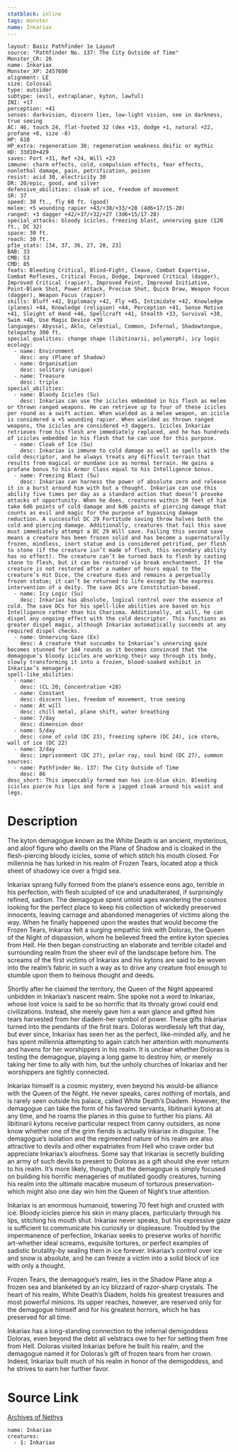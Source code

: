 ```yaml
---
statblock: inline
tags: monster
name: Inkariax
---
```

```statblock
layout: Basic Pathfinder 1e Layout
source: "Pathfinder No. 137: The City Outside of Time"
Monster_CR: 26
name: Inkariax
Monster_XP: 2457600
alignment: LE
size: Colossal
type: outsider
subtype: (evil, extraplanar, kyton, lawful)
INI: +17
perception: +41
senses: darkvision, discern lies, low-light vision, see in darkness, true seeing
AC: 46, touch 24, flat-footed 32 (dex +13, dodge +1, natural +22, profane +8, size -8)
HP: 610
HP_extra: regeneration 30; regeneration weakness deific or mythic
HD: 33d10+429
saves: Fort +31, Ref +24, Will +23
immune: charm effects, cold, compulsion effects, fear effects, nonlethal damage, pain, petrification, poison
resist: acid 30, electricity 30
DR: 20/epic, good, and silver
defensive_abilities: cloak of ice, freedom of movement
SR: 37
speed: 30 ft., fly 60 ft. (good)
melee: +5 wounding rapier +43/+38/+33/+28 (4d6+17/15-20)
ranged: +3 dagger +42/+37/+32/+27 (3d6+15/17-20)
special_attacks: bloody icicles, freezing blast, unnerving gaze (120 ft., DC 32)
space: 30 ft.
reach: 30 ft.
pf1e_stats: [34, 37, 36, 27, 20, 23]
BAB: 33
CMB: 53
CMD: 85
feats: Bleeding Critical, Blind-Fight, Cleave, Combat Expertise, Combat Reflexes, Critical Focus, Dodge, Improved Critical (dagger), Improved Critical (rapier), Improved Feint, Improved Initiative, Point-Blank Shot, Power Attack, Precise Shot, Quick Draw, Weapon Focus (dagger), Weapon Focus (rapier)
skills: Bluff +42, Diplomacy +42, Fly +45, Intimidate +42, Knowledge (planes) +44, Knowledge (religion) +44, Perception +41, Sense Motive +41, Sleight of Hand +46, Spellcraft +41, Stealth +33, Survival +38, Swim +48, Use Magic Device +39
languages: Abyssal, Aklo, Celestial, Common, Infernal, Shadowtongue, telepathy 300 ft.
special_qualities: change shape (libitinarii, polymorph), icy logic
ecology:
  - name: Environment
    desc: any (Plane of Shadow)
  - name: Organisation
    desc: solitary (unique)
  - name: Treasure
    desc: triple
special_abilities:
  - name: Bloody Icicles (Su)
    desc: Inkariax can use the icicles embedded in his flesh as melee or thrown ranged weapons. He can retrieve up to four of these icicles per round as a swift action. When wielded as a melee weapon, an icicle is considered a +5 wounding rapier. When wielded as thrown ranged weapons, the icicles are considered +3 daggers. Icicles Inkariax retrieves from his flesh are immediately replaced, and he has hundreds of icicles embedded in his flesh that he can use for this purpose.
  - name: Cloak of Ice (Su)
    desc: Inkariax is immune to cold damage as well as spells with the cold descriptor, and he always treats any difficult terrain that results from magical or mundane ice as normal terrain. He gains a profane bonus to his Armor Class equal to his Intelligence bonus.
  - name: Freezing Blast (Su)
    desc: Inkariax can harness the power of absolute zero and release it in a burst around him with but a thought. Inkariax can use this ability five times per day as a standard action that doesn’t provoke attacks of opportunity. When he does, creatures within 30 feet of him take 6d6 points of cold damage and 6d6 points of piercing damage that counts as evil and magic for the purpose of bypassing damage reduction. A successful DC 29 Fortitude saving throw halves both the cold and piercing damage. Additionally, creatures that fail this save must immediately attempt a DC 29 Will save. Failing this second save means a creature has been frozen solid and has become a supernaturally frozen, mindless, inert statue and is considered petrified, per flesh to stone (if the creature isn’t made of flesh, this secondary ability has no effect). The creature can’t be turned back to flesh by casting stone to flesh, but it can be restored via break enchantment. If the creature is not restored after a number of hours equal to the creature’s Hit Dice, the creature dies and remains a perpetually frozen statue; it can’t be returned to life except by the express intervention of a deity. The save DCs are Constitution-based.
  - name: Icy Logic (Su)
    desc: Inkariax has absolute, logical control over the essence of cold. The save DCs for his spell-like abilities are based on his Intelligence rather than his Charisma. Additionally, at will, he can dispel any ongoing effect with the cold descriptor. This functions as greater dispel magic, although Inkariax automatically succeeds at any required dispel checks.
  - name: Unnerving Gaze (Ex)
    desc: A creature that succumbs to Inkariax’s unnerving gaze becomes stunned for 1d4 rounds as it becomes convinced that the demagogue’s bloody icicles are working their way through its body, slowly transforming it into a frozen, blood-soaked exhibit in Inkariax’s menagerie.
spell-like_abilities:
  - name:
    desc: (CL 20; Concentration +28)
  - name: Constant
    desc: discern lies, freedom of movement, true seeing
  - name: At will
    desc: chill metal, plane shift, water breathing
  - name: 7/day
    desc: dimension door
  - name: 5/day
    desc: cone of cold (DC 23), freezing sphere (DC 24), ice storm, wall of ice (DC 22)
  - name: 3/day
    desc: imprisonment (DC 27), polar ray, soul bind (DC 27), summon
sources:
  - name: Pathfinder No. 137: The City Outside of Time
    desc: 86
desc_short: This impeccably formed man has ice-blue skin. Bleeding icicles pierce his lips and form a jagged cloak around his waist and legs.
```
# Description
The kyton demagogue known as the White Death is an ancient, mysterious, and aloof figure who dwells on the Plane of Shadow and is cloaked in the flesh-piercing bloody icicles, some of which stitch his mouth closed. For millennia he has lurked in his realm of Frozen Tears, located atop a thick sheet of shadowy ice over a frigid sea.

 Inkariax sprang fully formed from the plane’s essence eons ago, terrible in his perfection, with flesh sculpted of ice and unadulterated, if surprisingly refined, sadism. The demagogue spent untold ages wandering the cosmos looking for the perfect place to keep his collection of wickedly preserved innocents, leaving carnage and abandoned menageries of victims along the way. When he finally happened upon the wastes that would become the Frozen Tears, Inkariax felt a surging empathic link with Doloras, the Queen of the Night of dispassion, whom he believed freed the entire kyton species from Hell. He then began constructing an elaborate and terrible citadel and surrounding realm from the sheer evil of the landscape before him. The screams of the first victims of Inkariax and his kytons are said to be woven into the realm’s fabric in such a way as to drive any creature fool enough to stumble upon them to heinous thought and deeds.

 Shortly after he claimed the territory, the Queen of the Night appeared unbidden in Inkariax’s nascent realm. She spoke not a word to Inkariax, whose lost voice is said to be so horrific that its throaty growl could end civilizations. Instead, she merely gave him a wan glance and gifted him tears harvested from her diadem-her symbol of power. These gifts Inkariax turned into the pendants of the first tears. Doloras wordlessly left that day, but ever since, Inkariax has seen her as the perfect, like-minded ally, and he has spent millennia attempting to again catch her attention with monuments and havens for her worshippers in his realm. It is unclear whether Doloras is testing the demagogue, playing a long game to destroy him, or merely taking her time to ally with him, but the unholy churches of Inkariax and her worshippers are tightly connected.

 Inkariax himself is a cosmic mystery, even beyond his would-be alliance with the Queen of the Night. He never speaks, cares nothing of mortals, and is rarely seen outside his palace, called White Death’s Diadem. However, the demagogue can take the form of his favored servants, libitinarii kytons at any time, and he roams the planes in this guise to further his plans. All libitinarii kytons receive particular respect from canny outsiders, as none know whether one of the grim fiends is actually Inkariax in disguise. The demagogue’s isolation and the regimented nature of his realm are also attractive to devils and other expatriates from Hell who crave order but appreciate Inkariax’s aloofness. Some say that Inkariax is secretly building an army of such devils to present to Doloras as a gift should she ever return to his realm. It’s more likely, though, that the demagogue is simply focused on building his horrific menageries of mutilated goodly creatures, turning his realm into the ultimate macabre museum of torturous preservation- which might also one day win him the Queen of Night’s true attention. 

Inkariax is an enormous humanoid, towering 70 feet high and crusted with ice. Bloody icicles pierce his skin in many places, particularly through his lips, stitching his mouth shut. Inkariax never speaks, but his expressive gaze is sufficient to communicate his curiosity or displeasure. Troubled by the impermanence of perfection, Inkariax seeks to preserve works of horrific art-whether ideal screams, exquisite tortures, or perfect examples of sadistic brutality-by sealing them in ice forever. Inkariax’s control over ice and snow is absolute, and he can freeze a victim into a solid block of ice with only a thought.

 Frozen Tears, the demagogue’s realm, lies in the Shadow Plane atop a frozen sea and blanketed by an icy blizzard of razor-sharp crystals. The heart of his realm, White Death’s Diadem, holds his greatest treasures and most powerful minions. Its upper reaches, however, are reserved only for the demagogue himself and for his greatest horrors, which he has preserved for all time.

 Inkariax has a long-standing connection to the infernal demigoddess Doloras, even beyond the debt all velstracs owe to her for setting them free from Hell. Doloras visited Inkariax before he built his realm, and the demagogue named it for Doloras’s gift of frozen tears from her crown. Indeed, Inkariax built much of his realm in honor of the demigoddess, and he strives to earn her further favor.
# Source Link
[Archives of Nethys](https://aonprd.com/MonsterDisplay.aspx?ItemName=Inkariax)
```encounter-table
name: Inkariax
creatures:
  - 1: Inkariax
```
